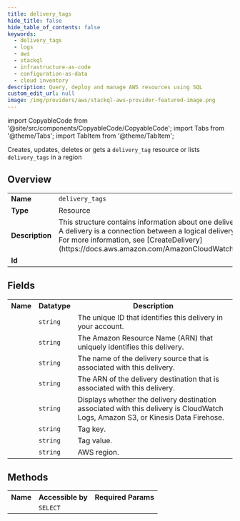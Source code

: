 ```yaml
---
title: delivery_tags
hide_title: false
hide_table_of_contents: false
keywords:
  - delivery_tags
  - logs
  - aws
  - stackql
  - infrastructure-as-code
  - configuration-as-data
  - cloud inventory
description: Query, deploy and manage AWS resources using SQL
custom_edit_url: null
image: /img/providers/aws/stackql-aws-provider-featured-image.png
---
```


import CopyableCode from '@site/src/components/CopyableCode/CopyableCode';
import Tabs from '@theme/Tabs';
import TabItem from '@theme/TabItem';

Creates, updates, deletes or gets a <code>delivery_tag</code> resource or lists <code>delivery_tags</code> in a region

## Overview
<table><tbody>
<tr><td><b>Name</b></td><td><code>delivery_tags</code></td></tr>
<tr><td><b>Type</b></td><td>Resource</td></tr>
<tr><td><b>Description</b></td><td>This structure contains information about one delivery in your account.<br />A delivery is a connection between a logical delivery source and a logical delivery destination.<br />For more information, see &#91;CreateDelivery&#93;(https://docs.aws.amazon.com/AmazonCloudWatchLogs/latest/APIReference/API_CreateDelivery.html).</td></tr>
<tr><td><b>Id</b></td><td><CopyableCode code="aws.logs.delivery_tags" /></td></tr>
</tbody></table>

## Fields
<table><tbody><tr><th>Name</th><th>Datatype</th><th>Description</th></tr><tr><td><CopyableCode code="delivery_id" /></td><td><code>string</code></td><td>The unique ID that identifies this delivery in your account.</td></tr>
<tr><td><CopyableCode code="arn" /></td><td><code>string</code></td><td>The Amazon Resource Name (ARN) that uniquely identifies this delivery.</td></tr>
<tr><td><CopyableCode code="delivery_source_name" /></td><td><code>string</code></td><td>The name of the delivery source that is associated with this delivery.</td></tr>
<tr><td><CopyableCode code="delivery_destination_arn" /></td><td><code>string</code></td><td>The ARN of the delivery destination that is associated with this delivery.</td></tr>
<tr><td><CopyableCode code="delivery_destination_type" /></td><td><code>string</code></td><td>Displays whether the delivery destination associated with this delivery is CloudWatch Logs, Amazon S3, or Kinesis Data Firehose.</td></tr>
<tr><td><CopyableCode code="tag_key" /></td><td><code>string</code></td><td>Tag key.</td></tr>
<tr><td><CopyableCode code="tag_value" /></td><td><code>string</code></td><td>Tag value.</td></tr>
<tr><td><CopyableCode code="region" /></td><td><code>string</code></td><td>AWS region.</td></tr>
</tbody></table>

## Methods

<table><tbody>
  <tr>
    <th>Name</th>
    <th>Accessible by</th>
    <th>Required Params</th>
  </tr>
  <tr>
    <td><CopyableCode code="view" /></td>
    <td><code>SELECT</code></td>
    <td><CopyableCode code="region" /></td>
  </tr>
</tbody></table>








